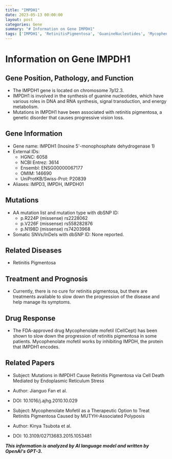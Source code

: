 ```yaml
---
title: "IMPDH1"
date: 2023-05-13 00:00:00
layout: post
categories: Gene
summary: "# Information on Gene IMPDH1"
tags: ['IMPDH1', 'RetinitisPigmentosa', 'GuanineNucleotides', 'MycophenolateMofetil', 'CellDeath', 'EndoplasmicReticulumStress', 'Mutation', 'Treatment']
---
```


# Information on Gene IMPDH1

## Gene Position, Pathology, and Function
- The IMPDH1 gene is located on chromosome 7p12.3.
- IMPDH1 is involved in the synthesis of guanine nucleotides, which have various roles in DNA and RNA synthesis, signal transduction, and energy metabolism.
- Mutations in IMPDH1 have been associated with retinitis pigmentosa, a genetic disorder that causes progressive vision loss.

## Gene Information
- Gene name: IMPDH1 (Inosine 5'-monophosphate dehydrogenase 1)
- External IDs:
    - HGNC: 6058
    - NCBI Entrez: 3614
    - Ensembl: ENSG00000067177
    - OMIM: 146690
    - UniProtKB/Swiss-Prot: P20839
- Aliases: IMPD3, IMPDH, IMPDH01

## Mutations
- AA mutation list and mutation type with dbSNP ID:
    - p.R224P (missense) rs2228062
    - p.V226F (missense) rs558282876
    - p.N198D (missense) rs74203968
- Somatic SNVs/InDels with dbSNP ID: None reported.

## Related Diseases
- Retinitis Pigmentosa

## Treatment and Prognosis
- Currently, there is no cure for retinitis pigmentosa, but there are treatments available to slow down the progression of the disease and help manage its symptoms.

## Drug Response
- The FDA-approved drug Mycophenolate mofetil (CellCept) has been shown to slow down the progression of retinitis pigmentosa in some patients. Mycophenolate mofetil works by inhibiting IMPDH, the protein that IMPDH1 encodes.

## Related Papers
- Subject: Mutations in IMPDH1 Cause Retinitis Pigmentosa via Cell Death Mediated by Endoplasmic Reticulum Stress
- Author: Jianguo Fan et al.
- DOI:  10.1016/j.ajhg.2010.10.029

- Subject: Mycophenolate Mofetil as a Therapeutic Option to Treat Retinitis Pigmentosa Caused by MUTYH-Associated Polyposis
- Author: Kinya Tsubota et al.
- DOI: 10.3109/02713683.2015.1053481

**_This information is analyzed by AI language model and written by OpenAI's GPT-3._**